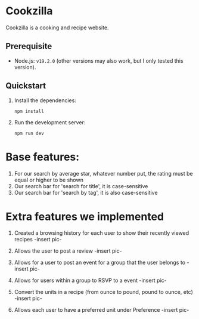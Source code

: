 # Cookzilla

Cookzilla is a cooking and recipe website.

## Prerequisite

- Node.js: `v19.2.0` (other versions may also work, but I only tested this version).

## Quickstart

1. Install the dependencies:
   ```shell
   npm install
   ```
2. Run the development server:
   ```shell
   npm run dev
   ```
   
# Base features:
   1. For our search by average star, whatever number put, the rating must be equal or higher to be shown
   2. Our search bar for 'search for title', it is case-sensitive
   3. Our search bar for 'search by tag', it is also case-sensitive
# Extra features we implemented
   1. Created a browsing history for each user to show their recently viewed recipes
      -insert pic-
      
   2. Allows the user to post a review
         -insert pic-
         
   3. Allows for a user to post an event for a group that the user belongs to
         -insert pic-
         
   4. Allows for users within a group to RSVP to a event
         -insert pic-
         
   5. Convert the units in a recipe (from ounce to pound, pound to ounce, etc)
      -insert pic-   
      
   6. Allows each user to have a preferred unit under Preference
      -insert pic-
      
